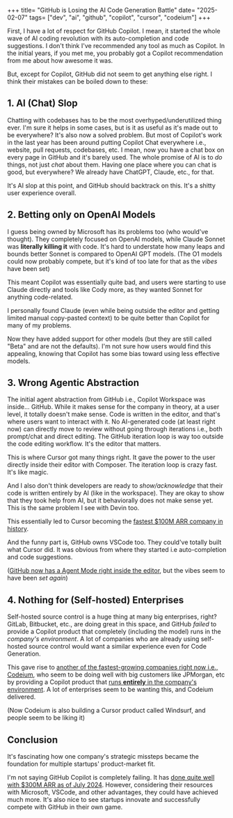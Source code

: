 +++
title= "GitHub is Losing the AI Code Generation Battle"
date= "2025-02-07"
tags= ["dev", "ai", "github", "copilot", "cursor", "codeium"]
+++

First, I have a lot of respect for GitHub Copilot. I mean, it started the whole wave of AI coding revolution with its auto-completion and code suggestions. I don't think I've recommended any tool as much as Copilot. In the initial years, if you met me, you probably got a Copilot recommendation from me about how awesome it was.

But, except for Copilot, GitHub did not seem to get anything else right. I think their mistakes can be boiled down to these:

## 1. AI (Chat) Slop

Chatting with codebases has to be the most overhyped/underutilized thing ever. I'm sure it helps in some cases, but is it as useful as it's made out to be everywhere? It's also now a solved problem. But most of Copilot's work in the last year has been around putting Copilot Chat everywhere i.e., website, pull requests, codebases, etc. I mean, now you have a chat box on every page in GitHub and it's barely used. The whole promise of AI is to *do* things, not just *chat* about them. Having one place where you can chat is good, but everywhere? We already have ChatGPT, Claude, etc., for that.

It's AI slop at this point, and GitHub should backtrack on this. It's a shitty user experience overall.

## 2. Betting only on OpenAI Models

I guess being owned by Microsoft has its problems too (who would've thought). They completely focused on OpenAI models, while Claude Sonnet was **literally killing it** with code. It's hard to understate how many leaps and bounds better Sonnet is compared to OpenAI GPT models. (The O1 models could now probably compete, but it's kind of too late for that as the *vibes* have been set)

This meant Copilot was essentially quite bad, and users were starting to use Claude directly and tools like Cody more, as they wanted Sonnet for anything code-related.

I personally found Claude (even while being outside the editor and getting limited manual copy-pasted context) to be quite better than Copilot for many of my problems.

Now they have added support for other models (but they are still called "Beta" and are not the defaults). I'm not sure how users would find this appealing, knowing that Copilot has some bias toward using less effective models.

## 3. Wrong Agentic Abstraction

The initial agent abstraction from GitHub i.e., Copilot Workspace was inside... GitHub. While it makes sense for the company in theory, at a user level, it totally doesn't make sense. Code is written in the editor, and that's where users want to interact with it. No AI-generated code (at least right now) can directly move to review without going through iterations i.e., both prompt/chat and direct editing. The GitHub iteration loop is way too outside the code editing workflow. It's the editor that matters.

This is where Cursor got many things right. It gave the power to the user directly inside their editor with Composer. The iteration loop is crazy fast. It's like magic. 

And I also don't think developers are ready to *show/acknowledge* that their code is written entirely by AI (like in the workspace). They are okay to show that they took help from AI, but it behaviorally does not make sense yet. This is the same problem I see with Devin too.

This essentially led to Cursor becoming the [fastest $100M ARR company in history](https://spearhead.so/cursor-by-anysphere-the-fastest-growing-saas-product-ever/).

And the funny part is, GitHub owns VSCode too. They could've totally built what Cursor did. It was obvious from where they started i.e auto-completion and code suggestions.

([GitHub now has a Agent Mode right inside the editor](https://github.blog/news-insights/product-news/github-copilot-the-agent-awakens/), but the vibes seem to have been *set again*)

## 4. Nothing for (Self-hosted) Enterprises

Self-hosted source control is a huge thing at many big enterprises, right? GitLab, Bitbucket, etc., are doing great in this space, and GitHub *failed* to provide a Copilot product that completely (including the model) runs in the *company's environment*. A lot of companies who are already using self-hosted source control would want a similar experience even for Code Generation.

This gave rise to [another of the fastest-growing companies right now i.e., Codeium](https://www.businesswire.com/news/home/20240829623867/en/Codeium-Reaches-1.25B-Valuation-with-150M-Series-C-Funding-Led-by-General-Catalyst), who seem to be doing well with big customers like JPMorgan, etc by providing a Copilot product that [runs **entirely** in the company's environment](https://codeium.com/enterprise). A lot of enterprises seem to be wanting this, and Codeium delivered.

(Now Codeium is also building a Cursor product called Windsurf, and people seem to be liking it)

## Conclusion

It's fascinating how one company's strategic missteps became the foundation for multiple startups' product-market fit.

I'm not saying GitHub Copilot is completely failing. It has [done quite well with $300M ARR as of July 2024](https://x.com/ericabrescia/status/1818435925640364402). However, considering their resources with Microsoft, VSCode, and other advantages, they could have achieved much more. It's also nice to see startups innovate and successfully compete with GitHub in their own game.
